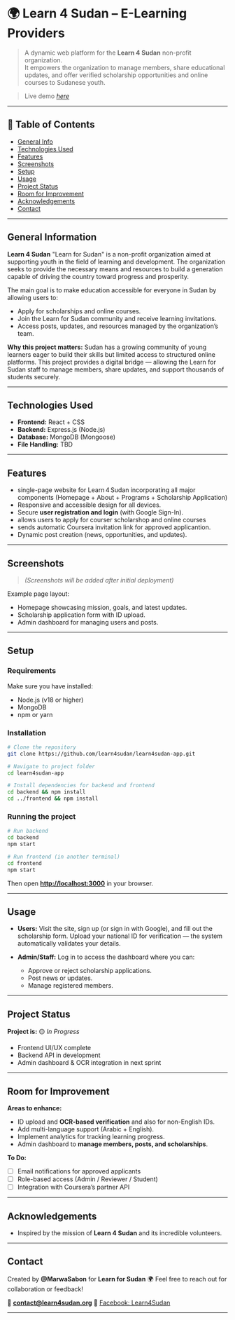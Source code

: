 # 🌍 Learn 4 Sudan – E-Learning Providers

> A dynamic web platform for the **Learn 4 Sudan** non-profit organization.  
> It empowers the organization to manage members, share educational updates, and offer verified scholarship opportunities and online courses to Sudanese youth.

> Live demo [_here_](https://www.learn4sudan.org)  
 
---

## 🧭 Table of Contents

* [General Info](#general-information)
* [Technologies Used](#technologies-used)
* [Features](#features)
* [Screenshots](#screenshots)
* [Setup](#setup)
* [Usage](#usage)
* [Project Status](#project-status)
* [Room for Improvement](#room-for-improvement)
* [Acknowledgements](#acknowledgements)
* [Contact](#contact)

---

## General Information

**Learn 4 Sudan**  "Learn for Sudan" is a non-profit organization aimed at supporting youth in the field of learning and development. The organization seeks to provide the necessary means and resources to build a generation capable of driving the country toward progress and prosperity.

The main goal is to make education accessible for everyone in Sudan by allowing users to:

* Apply for scholarships and online courses.
* Join the Learn for Sudan community and receive learning invitations.
* Access posts, updates, and resources managed by the organization’s team.

**Why this project matters:**
Sudan has a growing community of young learners eager to build their skills but limited access to structured online platforms. This project provides a digital bridge — allowing the Learn for Sudan staff to manage members, share updates, and support thousands of students securely.

---

## Technologies Used

* **Frontend:** React  +  CSS
* **Backend:** Express.js (Node.js)
* **Database:** MongoDB (Mongoose)
* **File Handling:** TBD

---

## Features

* single-page website for Learn 4 Sudan incorporating all major components (Homepage + About + Programs + Scholarship Application)
*  Responsive and accessible design for all devices.
*  Secure **user registration and login** (with Google Sign-In).
*  allows users to apply for courser scholarshop and online courses
*  sends automatic Coursera  invitation link for approved applicantion.
*  Dynamic post creation (news, opportunities, and updates).
 
---

## Screenshots

> *(Screenshots will be added after initial deployment)*

Example page layout:

* Homepage showcasing mission, goals, and latest updates.
* Scholarship application form with ID upload.
* Admin dashboard for managing users and posts.

---

##  Setup

### Requirements

Make sure you have installed:

* Node.js (v18 or higher)
* MongoDB
* npm or yarn

### Installation

```bash
# Clone the repository
git clone https://github.com/learn4sudan/learn4sudan-app.git

# Navigate to project folder
cd learn4sudan-app

# Install dependencies for backend and frontend
cd backend && npm install
cd ../frontend && npm install
```

### Running the project

```bash
# Run backend
cd backend
npm start

# Run frontend (in another terminal)
cd frontend
npm start
```

Then open **[http://localhost:3000](http://localhost:3000)** in your browser.

---

## Usage

* **Users:**
  Visit the site, sign up (or sign in with Google), and fill out the scholarship form.
  Upload your national ID for verification — the system automatically validates your details.

* **Admin/Staff:**
  Log in to access the dashboard where you can:

  * Approve or reject scholarship applications.
  * Post news or updates.
  * Manage registered members.


---

##  Project Status

**Project is:** 🟡 *In Progress*

* Frontend UI/UX complete
* Backend API in development
* Admin dashboard & OCR integration in next sprint

---

## Room for Improvement

**Areas to enhance:**

* ID upload and **OCR-based verification** and also for non-English IDs.
* Add multi-language support (Arabic + English).
* Implement analytics for tracking learning progress.
* Admin dashboard to **manage members, posts, and scholarships**.

**To Do:**

* [ ] Email notifications for approved applicants
* [ ] Role-based access (Admin / Reviewer / Student)
* [ ] Integration with Coursera’s partner API

---

## Acknowledgements

* Inspired by the mission of **Learn 4 Sudan** and its incredible volunteers.
---

## Contact

Created by **@MarwaSabon** for **Learn for Sudan** 🌍
Feel free to reach out for collaboration or feedback!

📧 **[contact@learn4sudan.org](mailto:contact@learn4sudan.org)**
🔗 [Facebook: Learn4Sudan](https://www.facebook.com/Learn4Sudan)

---


